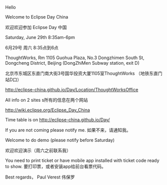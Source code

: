 
Hello

Welcome to Eclipse Day China

欢迎欢迎参加 Eclipse Day 中国

Saturday, June 29th 8:35am-6pm

6月29号 周六 8:35点到6点

ThoughtWorks, Rm 1105 Guohua Plaza, No.3 Dongzhimen South St, Dongcheng District, Beijing (DongZhiMen Subway station, exit D)

北京市东城区东直门南大街3号国华投资大厦1105室ThoughtWorks （地铁东直门站D口）

http://eclipse-china.github.io/Day/Location/ThoughtWorksOffice

All info on 2 sites
s所有的信息在两个网站

http://wiki.eclipse.org/Eclipse_Day_China

Time table is on http://eclipse-china.github.io/Day/

If you are not coming please notify me.
如果不来，请通知我。

Welcome to do demo (please notify before Saturday)

欢迎欢迎演示（周六之前联系我）

You need to print ticket or have mobile app installed with ticket code ready to show.
要打印票，或者安装app给前台看票代码。



Best regards，
Paul Verest 伟保罗